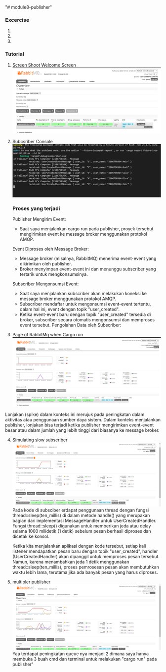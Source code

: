 "# module8-publisher" 
### Excercise
1. 
2. 
3. 

### Tutorial
1. Screen Shoot Welcome Screen
    ![Example Image](/images/welcomepage.png)
2. Subcsriber Console
    ![Subscriber1 Image](/images/subscriber1.png)

    ### Proses yang terjadi
    Publisher Mengirim Event:
    - Saat saya menjalankan cargo run pada publisher, proyek tersebut mengirimkan event ke message broker menggunakan protokol AMQP.

    Event Diproses oleh Message Broker:
    - Message broker (misalnya, RabbitMQ) menerima event-event yang dikirimkan oleh publisher.
    - Broker menyimpan event-event ini dan menunggu subscriber yang tertarik untuk mengkonsumsinya.

    Subscriber Mengonsumsi Event:
    - Saat saya menjalankan subscriber akan melakukan koneksi ke message broker menggunakan protokol AMQP.
    -  Subscriber mendaftar untuk mengonsumsi event-event tertentu, dalam hal ini, event dengan topik "user_created".
    - Ketika event-event baru dengan topik "user_created" tersedia di broker, subscriber secara otomatis mengonsumsi dan memproses event tersebut.
    Pengolahan Data oleh Subscriber:

3. Page of RabbitMq when Cargo run
  ![RabbitMq1 Image](/images/rabbitmq.png)

  Lonjakan (spike) dalam konteks ini merujuk pada peningkatan dalam aktivitas atau penggunaan sumber daya sistem. Dalam konteks menjalankan publisher, lonjakan bisa terjadi ketika publisher mengirimkan event-event besar atau dalam jumlah yang lebih tinggi dari biasanya ke message broker.

4. Simulating slow subscriber
    ![RabbitMq2 Image](/images/rabbitmq2.png)
    Pada kode di subsciber erdapat penggunaan thread dengan fungsi thread::sleep(ten_millis) di dalam metode handle() yang merupakan bagian dari implementasi MessageHandler untuk UserCreatedHandler. Fungsi thread::sleep() digunakan untuk memberikan jeda atau delay selama 1000 milidetik (1 detik) sebelum pesan berhasil diproses dan dicetak ke konsol.

    Ketika kita menjalankan aplikasi dengan kode tersebut, setiap kali listener mendapatkan pesan baru dengan topik "user_created", handler (UserCreatedHandler) akan dipanggil untuk memproses pesan tersebut. Namun, karena menambahkan jeda 1 detik menggunakan thread::sleep(ten_millis), proses pemrosesan pesan akan membutuhkan waktu lebih lama, terutama jika ada banyak pesan yang harus diproses.

5. multipler publisher
    ![RabbitMq3 Image](/images/rabbitmq3.png)
    Yaa terdapat peningkatan queue nya menjadi 2 dimana saya hanya membuka 3 buah cmd dan terminal untuk melakukan "cargo run" pada publisher"






